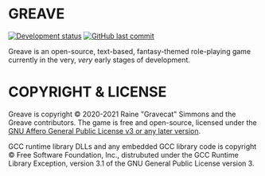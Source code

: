 # GREAVE

[![Development status](https://img.shields.io/badge/development%20status-prealpha-red.svg)](https://github.com/Gravecat/Greave)
[![GitHub last commit](https://img.shields.io/github/last-commit/Gravecat/Greave/main)](https://github.com/Gravecat/Greave/commits/main)

Greave is an open-source, text-based, fantasy-themed role-playing game currently in the very, *very* early stages of development.


# COPYRIGHT & LICENSE

Greave is copyright © 2020-2021 Raine "Gravecat" Simmons and the Greave contributors. The game is free and open-source, licensed under the [GNU Affero General Public License v3 or any later version](https://www.gnu.org/licenses/agpl-3.0.en.html).

GCC runtime library DLLs and any embedded GCC library code is copyright © Free Software Foundation, Inc., distrubuted under the GCC Runtime Library Exception, version 3.1 of the GNU General Public License version 3.
